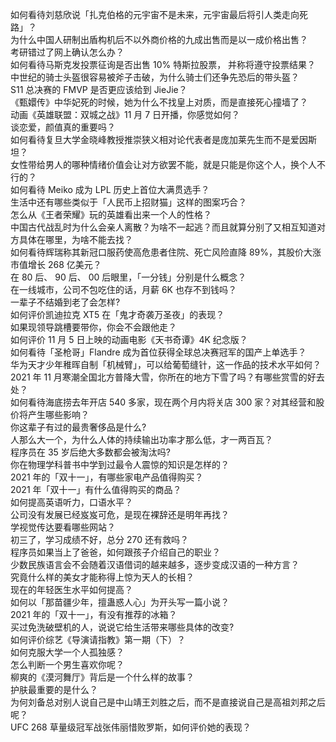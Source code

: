 如何看待刘慈欣说「扎克伯格的元宇宙不是未来，元宇宙最后将引人类走向死路」？  
为什么中国人研制出盾构机后不以外商价格的九成出售而是以一成价格出售？  
考研错过了网上确认怎么办？  
如何看待马斯克发投票征询是否出售 10% 特斯拉股票， 并称将遵守投票结果？  
中世纪的骑士头盔很容易被斧子击破，为什么骑士们还争先恐后的带头盔？  
S11 总决赛的 FMVP 是否更应该给到 JieJie？  
《甄嬛传》中华妃死的时候，她为什么不找皇上对质，而是直接死心撞墙了？  
动画《英雄联盟：双城之战》11 月 7 日开播，你感觉如何？  
谈恋爱，颜值真的重要吗？  
如何看待复旦大学金晓峰教授推崇狭义相对论代表者是庞加莱先生而不是爱因斯坦？  
女性带给男人的哪种情绪价值会让对方欲罢不能，就是只能是你这个人，换个人不行的？  
如何看待 Meiko 成为 LPL 历史上首位大满贯选手？  
生活中还有哪些类似于「人民币上招财猫」这样的图案巧合？  
怎么从《王者荣耀》玩的英雄看出来一个人的性格？  
中国古代战乱时为什么会亲人离散？为啥不一起逃？而且就算分别了又相互知道对方具体在哪里，为啥不能去找？  
如何看待辉瑞称其新冠口服药使高危患者住院、死亡风险直降 89%，其股价大涨市值增长 268 亿美元？  
在 80  后、 90 后、 00 后眼里，「一分钱」分别是什么概念？  
在一线城市，公司不包吃住的话，月薪 6K 也存不到钱吗？  
一辈子不结婚到老了会怎样?  
如何评价凯迪拉克 XT5 在「鬼才奇袭万圣夜」的表现？  
如果现领导跳槽要带你，你会不会跟他走？  
如何评价 11 月 5 日上映的动画电影《天书奇谭》4K 纪念版？  
如何看待「圣枪哥」Flandre 成为首位获得全球总决赛冠军的国产上单选手？  
华为天才少年稚晖自制「机械臂」，可以给葡萄缝针，这一作品的技术水平如何？  
2021 年 11 月寒潮全国北方普降大雪，你所在的地方下雪了吗？有哪些赏雪的好去处？  
如何看待海底捞去年开店 540 多家，现在两个月内将关店 300 家？对其经营和股价将产生哪些影响？  
你这辈子有过的最贵奢侈品是什么?  
人那么大一个，为什么人体的持续输出功率才那么低，才一两百瓦？  
程序员在 35 岁后绝大多数都会被淘汰吗?  
你在物理学科普书中学到过最令人震惊的知识是怎样的？  
2021 年的「双十一」，有哪些家电产品值得购买？  
2021 年「双十一」有什么值得购买的商品？  
如何提高英语听力，口语水平？  
公司没有发展已经岌岌可危，是现在裸辞还是明年再找？  
学视觉传达要看哪些网站？  
初三了，学习成绩不好，总分 270 还有救吗？  
程序员如果当上了爸爸，如何跟孩子介绍自己的职业？  
少数民族语言会不会随着汉语借词的越来越多，逐步变成汉语的一种方言？  
究竟什么样的美女才能称得上惊为天人的长相？  
现在的年轻医生水平如何提高？  
如何以「那苗疆少年，擅蛊惑人心」为开头写一篇小说？  
2021 年的「双十一」，有没有推荐的冰箱？  
买过免洗破壁机的人，说说它给生活带来哪些具体的改变?  
如何评价综艺《导演请指教》第一期（下）？  
如何克服大学一个人孤独感？  
怎么判断一个男生喜欢你呢？  
柳爽的《漠河舞厅》背后是一个什么样的故事？  
护肤最重要的是什么？  
为何刘备总对别人说自己是中山靖王刘胜之后，而不是直接说自己是高祖刘邦之后呢？  
UFC 268 草量级冠军战张伟丽惜败罗斯，如何评价她的表现？  
